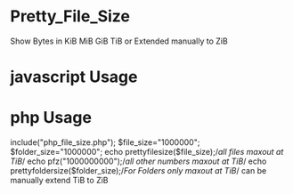 # Pretty_File_Size
Show Bytes in KiB MiB GiB TiB or Extended manually to ZiB

# javascript Usage
<script src="js_pretty_size.js">
js_size("1024");
</script>

# php Usage
include("php_file_size.php");
$file_size="1000000";
$folder_size="1000000";
echo prettyfilesize($file_size);/*all files  maxout at TiB*/
echo pfz("1000000000");/*all other numbers  maxout at TiB*/
echo prettyfoldersize($folder_size);/*For Folders only  maxout at TiB*/
can be manually extend TiB to ZiB
